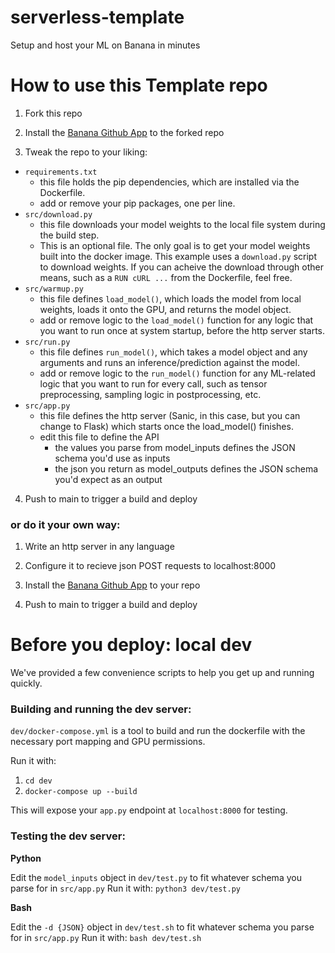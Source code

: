 
# serverless-template

Setup and host your ML on Banana in minutes

# How to use this Template repo
1) Fork this repo

2) Install the [Banana Github App](https://github.com/apps/banana-serverless) to the forked repo

3) Tweak the repo to your liking:
- `requirements.txt` 
	- this file holds the pip dependencies, which are installed via the Dockerfile.
	- add or remove your pip packages, one per line.
- `src/download.py` 
	- this file downloads your model weights to the local file system during the build step. 
	- This is an optional file. The only goal is to get your model weights built into the docker image. This example uses a `download.py` script to download weights. If you can acheive the download through other means, such as a `RUN cURL ...` from the Dockerfile, feel free.
- `src/warmup.py` 
	- this file defines `load_model()`, which loads the model from local weights, loads it onto the GPU, and returns the model object.
	- add or remove logic to the `load_model()` function for any logic that you want to run once at system startup, before the http server starts.
- `src/run.py` 
	- this file defines `run_model()`, which takes a model object and any arguments and runs an inference/prediction against the model.
	- add or remove logic to the `run_model()` function for any ML-related logic that you want to run for every call, such as tensor preprocessing, sampling logic in postprocessing, etc.
- `src/app.py`
	- this file defines the http server (Sanic, in this case, but you can change to Flask) which starts once the load_model() finishes.
	- edit this file to define the API
		- the values you parse from model_inputs defines the JSON schema you'd use as inputs
		- the json you return as model_outputs defines the JSON schema you'd expect as an output

4) Push to main to trigger a build and deploy

### or do it your own way:

1) Write an http server in any language

2) Configure it to recieve json POST requests to localhost:8000

3) Install the [Banana Github App](https://github.com/apps/banana-serverless) to your repo

4) Push to main to trigger a build and deploy

# Before you deploy: local dev
We've provided a few convenience scripts to help you get up and running quickly.

### Building and running the dev server:

`dev/docker-compose.yml` is a tool to build and run the dockerfile with the necessary port mapping and GPU permissions. 

Run it with:
1) `cd dev`
2) `docker-compose up --build`

This will expose your `app.py` endpoint at `localhost:8000` for testing.

### Testing the dev server:

**Python**

Edit the `model_inputs` object in `dev/test.py` to fit whatever schema you parse for in `src/app.py`
Run it with: `python3 dev/test.py`

**Bash**

Edit the `-d {JSON}` object in `dev/test.sh` to fit whatever schema you parse for in `src/app.py`
Run it with: `bash dev/test.sh`